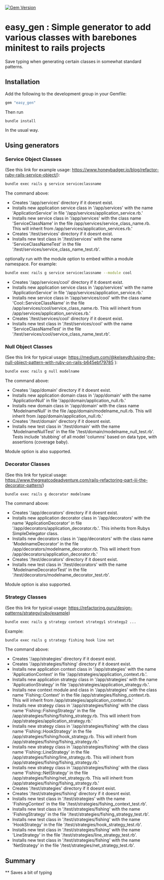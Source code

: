 [![Gem Version](https://badge.fury.io/rb/easy_gen.svg)](https://badge.fury.io/rb/easy_gen)

# easy_gen : Simple generator to add various classes with barebones minitest to rails projects

Save typing when generating certain classes in somewhat standard patterns.

## Installation

Add the following to the development group in your Gemfile:

```ruby
gem "easy_gen"
```

Then run

```
bundle install
```

In the usual way.

## Using generators

### Service Object Classes
(See this link for example usage: https://www.honeybadger.io/blog/refactor-ruby-rails-service-object/):

```sh
bundle exec rails g service serviceclassname
```

The command above:

- Creates '/app/services' directory if it doesnt exist.
- Installs new application service class in '/app/services' with the name 'ApplicationService' in file '/app/services/application_service.rb.'
- Installs new service class in '/app/services' with the class name 'ServiceClassName' in the file /app/services/service_class_name.rb.  This will inherit from /app/services/application_services.rb.'
- Creates '/test/services' directory if it doesnt exist.
- Installs new test class in '/test/services' with the name 'ServiceClassNameTest' in the file '/test/services/service_class_name_test.rb'.

optionally run with the module option to embed within a module namespace.  For example:

```sh
bundle exec rails g service serviceclassname --module cool
```

- Creates '/app/services/cool' directory if it doesnt exist.
- Installs new application service class in '/app/services' with the name 'ApplicationService' in file '/app/services/application_service.rb.'
- Installs new service class in '/app/services/cool' with the class name 'Cool::ServiceClassName' in the file /app/services/cool/service_class_name.rb.  This will inherit from /app/services/application_services.rb.'
- Creates '/test/services/cool' directory if it doesnt exist.
- Installs new test class in '/test/services/cool' with the name 'ServiceClassNameTest' in the file '/test/services/cool/service_class_name_test.rb'.

### Null Object Classes
(See this link for typical usage: https://medium.com/@kelseydh/using-the-null-object-pattern-with-ruby-on-rails-b645ebf79785 ):

```sh
bundle exec rails g null modelname
```

The command above:

- Creates '/app/domain' directory if it doesnt exist.
- Installs new application domain class in '/app/domain' with the name 'ApplicationNull' in file '/app/domain/application_null.rb.'
- Installs new domain class in '/app/domain' with the class name 'ModelnameNull' in the file /app/domain/modelname_null.rb.  This will inherit from /app/domain/application_null.rb.'
- Creates '/test/domain' directory if it doesnt exist.
- Installs new test class in '/test/domain' with the name 'ModelnameNullTest' in the file '/test/domain/modelname_null_test.rb'. Tests include 'stubbing' of all model 'columns' based on data type, with assertions (coverage baby).

Module option is also supported.

### Decorator Classes
(See this link for typical usage: https://www.thegreatcodeadventure.com/rails-refactoring-part-iii-the-decorator-pattern/)

```sh
bundle exec rails g decorator modelname
```

The command above:

- Creates '/app/decorators' directory if it doesnt exist.
- Installs new application decorator class in '/app/decorators' with the name 'ApplicationDecorator' in file '/app/decorators/application_decorator.rb.'.  This inherits from Rubys SimpleDelegator class.
- Installs new decorators class in '/app/decorators' with the class name 'ModelnameDecorator' in the file /app/decorators/modelname_decorator.rb.  This will inherit from /app/decorators/application_decorator.rb.'
- Creates '/test/decorators' directory if it doesnt exist.
- Installs new test class in '/test/decorators' with the name 'ModelnameDecoratorTest' in the file '/test/decorators/modelname_decorator_test.rb'.


Module option is also supported.

### Strategy Classes
(See this link for typical usage: https://refactoring.guru/design-patterns/strategy/ruby/example)

```sh
bundle exec rails g strategy context strategy1 strategy2 ...
```


Example:

```sh
bundle exec rails g strategy fishing hook line net
```

The command above:

- Creates '/app/strategies' directory if it doesnt exist.
- Creates '/app/strategies/fishing' directory if it doesnt exist.
- Installs new application context class in '/app/strategies' with the name 'ApplicationContext' in file '/app/strategies/application_context.rb.'.
- Installs new application strategy class in '/app/strategies' with the name 'ApplicationStrategy' in file '/app/strategies/application_strategy.rb.'.
- Installs new context module and class in '/app/strategies' with the class name 'Fishing::Context' in the file /app/strategies/fishing_context.rb.  This will inherit from /app/strategies/application_context.rb.'
- Installs new strategy class in '/app/strategies/fishing' with the class name 'Fishing::FishingStrategy' in the file /app/strategies/fishing/fishing_strategy.rb.  This will inherit from /app/strategies/application_strategy.rb.'
- Installs new strategy class in '/app/strategies/fishing' with the class name 'Fishing::HookStrategy' in the file /app/strategies/fishing/hook_strategy.rb.  This will inherit from /app/strategies/fishing/fishing_strategy.rb.'
- Installs new strategy class in '/app/strategies/fishing' with the class name 'Fishing::LineStrategy' in the file /app/strategies/fishing/line_strategy.rb.  This will inherit from /app/strategies/fishing/fishing_strategy.rb.'
- Installs new strategy class in '/app/strategies/fishing' with the class name 'Fishing::NetStrategy' in the file /app/strategies/fishing/net_strategy.rb.  This will inherit from /app/strategies/fishing/fishing_strategy.rb.'
- Creates '/test/strategies' directory if it doesnt exist.
- Creates '/test/strategies/fishing' directory if it doesnt exist.
- Installs new test class in '/test/strategies' with the name 'FishingContext' in the file '/test/strategies/fishing_context_test.rb'.
- Installs new test class in '/test/strategies/fishing' with the name 'FishingStrategy' in the file '/test/strategies/fishing_strategy_test.rb'.
- Installs new test class in '/test/strategies/fishing' with the name 'HookStrategy' in the file '/test/strategies/hook_strategy_test.rb'.
- Installs new test class in '/test/strategies/fishing' with the name 'LineStrategy' in the file '/test/strategies/line_strategy_test.rb'.
- Installs new test class in '/test/strategies/fishing' with the name 'NetStrategy' in the file '/test/strategies/net_strategy_test.rb'.


## Summary
** Saves a bit of typing
